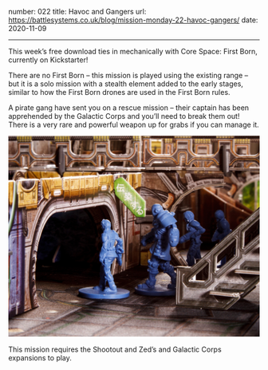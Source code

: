 number: 022
title: Havoc and Gangers
url: https://battlesystems.co.uk/blog/mission-monday-22-havoc-gangers/
date: 2020-11-09

---

This week’s free download ties in mechanically with Core Space: First Born, currently on Kickstarter!

There are no First Born – this mission is played using the existing range – but it is a solo mission with a stealth element added to the early stages, similar to how the First Born drones are used in the First Born rules.

A pirate gang have sent you on a rescue mission – their captain has been apprehended by the Galactic Corps and you’ll need to break them out! There is a very rare and powerful weapon up for grabs if you can manage it.

![](havoc.jpg)

This mission requires the Shootout and Zed’s and Galactic Corps expansions to play.
